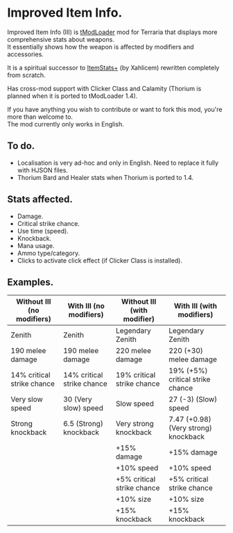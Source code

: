 # Improved Item Info.
Improved Item Info (III) is [tModLoader](https://github.com/tModLoader/tModLoader) mod for Terraria that displays more comprehensive stats about weapons.  
It essentially shows how the weapon is affected by modifiers and accessories.  
  
It is a spiritual successor to [ItemStats+](https://github.com/Xahlicem/XItemStats) (by Xahlicem) rewritten completely from scratch.  
  
Has cross-mod support with Clicker Class and Calamity (Thorium is planned when it is ported to tModLoader 1.4).  
  
If you have anything you wish to contribute or want to fork this mod, you're more than welcome to.  
The mod currently only works in English.  

## To do.
* Localisation is very ad-hoc and only in English. Need to replace it fully with HJSON files.  
* Thorium Bard and Healer stats when Thorium is ported to 1.4.  

## Stats affected.
* Damage.  
* Critical strike chance.  
* Use time (speed).  
* Knockback.  
* Mana usage.  
* Ammo type/category.  
* Clicks to activate click effect (if Clicker Class is installed).

## Examples.
| Without III (no modifiers) | With III (no modifiers) | Without III (with modifier) | With III (with modifiers) |
| --- | --- | --- | --- |
| Zenith | Zenith | Legendary Zenith | Legendary Zenith |
| 190 melee damage | 190 melee damage | 220 melee damage | 220 (+30) melee damage |
| 14% critical strike chance | 14% critical strike chance | 19% critical strike chance | 19% (+5%) critical strike chance |
| Very slow speed | 30 (Very slow) speed | Slow speed | 27 (-3) (Slow) speed |
| Strong knockback | 6.5 (Strong) knockback | Very strong knockback | 7.47 (+0.98) (Very strong) knockback |
|  |  | +15% damage | +15% damage |
|  |  | +10% speed | +10% speed |
|  |  | +5% critical strike chance | +5% critical strike chance |
|  |  | +10% size | +10% size |
|  |  | +15% knockback | +15% knockback |
